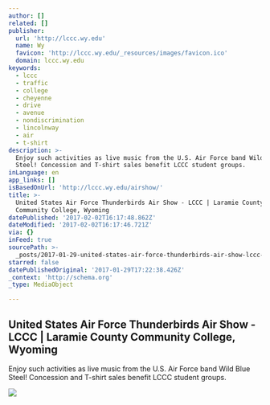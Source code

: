 ```yaml
---
author: []
related: []
publisher:
  url: 'http://lccc.wy.edu'
  name: Wy
  favicon: 'http://lccc.wy.edu/_resources/images/favicon.ico'
  domain: lccc.wy.edu
keywords:
  - lccc
  - traffic
  - college
  - cheyenne
  - drive
  - avenue
  - nondiscrimination
  - lincolnway
  - air
  - t-shirt
description: >-
  Enjoy such activities as live music from the U.S. Air Force band Wild Blue
  Steel! Concession and T-shirt sales benefit LCCC student groups.
inLanguage: en
app_links: []
isBasedOnUrl: 'http://lccc.wy.edu/airshow/'
title: >-
  United States Air Force Thunderbirds Air Show - LCCC | Laramie County
  Community College, Wyoming
datePublished: '2017-02-02T16:17:48.862Z'
dateModified: '2017-02-02T16:17:46.721Z'
via: {}
inFeed: true
sourcePath: >-
  _posts/2017-01-29-united-states-air-force-thunderbirds-air-show-lccc-or-laram.md
starred: false
datePublishedOriginal: '2017-01-29T17:22:38.426Z'
_context: 'http://schema.org'
_type: MediaObject

---
```

<article style=""><h1>United States Air Force Thunderbirds Air Show - LCCC | Laramie County Community College, Wyoming</h1><p>Enjoy such activities as live music from the U.S. Air Force band Wild Blue Steel! Concession and T-shirt sales benefit LCCC student groups.</p><img src="http://lccc.wy.edu/images/happenings/2016/LCCC-Site-Plan-for-Air-SHow_2016.jpg" /></article>